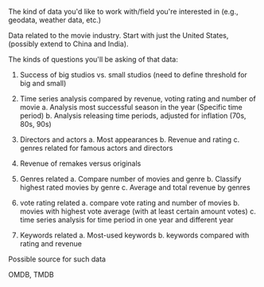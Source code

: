 The kind of data you'd like to work with/field you're interested in (e.g., geodata, weather data, etc.)

Data related to the movie industry. Start with just the United States, (possibly extend to China and India).

The kinds of questions you'll be asking of that data:

1. Success of big studios vs. small studios (need to define threshold for big and small)

2. Time series analysis compared by revenue, voting rating and number of movie
a. Analysis most successful season in the year (Specific time period)
b. Analysis releasing time periods, adjusted for inflation (70s, 80s, 90s)

3. Directors and actors
a. Most appearances
b. Revenue and rating
c. genres related for famous actors and directors

4. Revenue of remakes versus originals

5. Genres related
a. Compare number of movies and genre
b. Classify highest rated movies by genre
c. Average and total revenue by genres

6. vote rating related
a. compare vote rating and number of movies
b. movies with highest vote average (with at least certain amount votes)
c. time series analysis for time period in one year and different year

7. Keywords related
a. Most-used keywords
b. keywords compared with rating and revenue

Possible source for such data

OMDB, TMDB